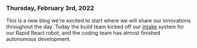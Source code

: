 ### Thursday, February 3rd, 2022
This is a new blog we're excited to start where we will share our innovations throughout the day.
Today the build team kicked off our [intake](/intake.md) system for our Rapid React robot, and the coding team has almost finished autonomous development.
